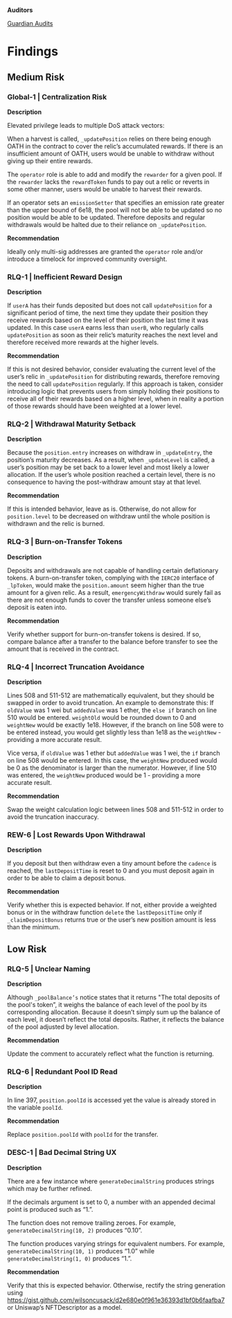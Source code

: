 **Auditors**

[Guardian Audits](https://twitter.com/guardianaudits)

# Findings

## Medium Risk

### Global-1 | Centralization Risk

**Description**

Elevated privilege leads to multiple DoS attack vectors:

When a harvest is called, `_updatePosition` relies on there being enough OATH in the contract to cover the relic’s accumulated rewards. If there is an insufficient amount of OATH, users would be unable to withdraw without giving up their entire rewards.

The `operator` role is able to add and modify the `rewarder` for a given pool. If the `rewarder` lacks the `rewardToken` funds to pay out a relic or reverts in some other manner, users would be unable to harvest their rewards.

If an operator sets an `emissionSetter` that specifies an emission rate greater than the upper bound of 6e18, the pool will not be able to be updated so no position would be able to be updated. Therefore deposits and regular withdrawals would be halted due to their reliance on `_updatePosition`.

**Recommendation**

Ideally only multi-sig addresses are granted the `operator` role and/or introduce a timelock for improved community oversight.

### RLQ-1 | Inefficient Reward Design

**Description**

If `userA` has their funds deposited but does not call `updatePosition` for a significant period of time, the next time they update their position they receive rewards based on the level of their position the last time it was updated. In this case `userA` earns less than `userB`, who regularly calls `updatePosition` as soon as their relic’s maturity reaches the next level and therefore received more rewards at the higher levels.

**Recommendation**

If this is not desired behavior, consider evaluating the current level of the user’s relic in `_updatePosition` for distributing rewards, therefore removing the need to call `updatePosition` regularly. If this approach is taken, consider introducing logic that prevents users from simply holding their positions to receive all of their rewards based on a higher level, when in reality a portion of those rewards should have been weighted at a lower level.

### RLQ-2 | Withdrawal Maturity Setback

**Description**

Because the `position.entry` increases on withdraw in `_updateEntry`, the position’s maturity decreases. As a result, when `_updateLevel` is called, a user’s position may be set back to a lower level and most likely a lower allocation. If the user’s whole position reached a certain level, there is no consequence to having the post-withdraw amount stay at that level.

**Recommendation**

If this is intended behavior, leave as is. Otherwise, do not allow for `position.level` to be decreased on withdraw until the whole position is withdrawn and the relic is burned.

### RLQ-3 | Burn-on-Transfer Tokens

**Description**

Deposits and withdrawals are not capable of handling certain deflationary tokens. A burn-on-transfer token, complying with the `IERC20` interface of `_lpToken`, would make the `position.amount` seem higher than the true amount for a given relic. As a result, `emergencyWithdraw` would surely fail as there are not enough funds to cover the transfer unless someone else’s deposit is eaten into.

**Recommendation**

Verify whether support for burn-on-transfer tokens is desired. If so, compare balance after a transfer to the balance before transfer to see the amount that is received in the contract.

### RLQ-4 | Incorrect Truncation Avoidance

**Description**

Lines 508 and 511-512 are mathematically equivalent, but they should be swapped in order to avoid truncation.
An example to demonstrate this:
If `oldValue` was 1 wei but `addedValue` was 1 ether, the `else if` branch on line 510 would be entered. `weightOld` would be rounded down to 0 and `weightNew` would be exactly 1e18. However, if the branch on line 508 were to be entered instead, you would get slightly less than 1e18 as the `weightNew` - providing a more accurate result.

Vice versa, if `oldValue` was 1 ether but `addedValue` was 1 wei, the `if` branch on line 508 would be entered. In this case, the `weightNew` produced would be 0 as the denominator is larger than the numerator. However, if line 510 was entered, the `weightNew` produced would be 1 - providing a more accurate result.

**Recommendation**

Swap the weight calculation logic between lines 508 and 511-512 in order to avoid the truncation inaccuracy.

### REW-6 | Lost Rewards Upon Withdrawal

**Description**

If you deposit but then withdraw even a tiny amount before the `cadence` is reached, the `lastDepositTime` is reset to 0 and you must deposit again in order to be able to claim a deposit bonus.

**Recommendation**

Verify whether this is expected behavior. If not, either provide a weighted bonus or in the withdraw function `delete` the `lastDepositTime` only if `_claimDepositBonus` returns true or the user’s new position amount is less than the minimum.

## Low Risk

### RLQ-5 | Unclear Naming

**Description**

Although `_poolBalance’s` notice states that it returns "The total deposits of the pool's token”, it weighs the balance of each level of the pool by its corresponding allocation. Because it doesn’t simply sum up the balance of each level, it doesn’t reflect the total deposits. Rather, it reflects the balance of the pool adjusted by level allocation.

**Recommendation**

Update the comment to accurately reflect what the function is returning.

### RLQ-6 | Redundant Pool ID Read

**Description**

In line 397, `position.poolId` is accessed yet the value is already stored in the variable `poolId`.

**Recommendation**

Replace `position.poolId` with `poolId` for the transfer.

### DESC-1 | Bad Decimal String UX

**Description**

There are a few instance where `generateDecimalString` produces strings which may be further refined.

If the decimals argument is set to 0, a number with an appended decimal point is produced such as “1.”.

The function does not remove trailing zeroes. For example, `generateDecimalString(10, 2)` produces “0.10”.

The function produces varying strings for equivalent numbers. For example, `generateDecimalString(10, 1)` produces “1.0” while `generateDecimalString(1, 0)` produces “1.”.

**Recommendation**

Verify that this is expected behavior. Otherwise, rectify the string generation using https://gist.github.com/wilsoncusack/d2e680e0f961e36393d1bf0b6faafba7 or Uniswap’s NFTDescriptor as a model.
